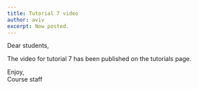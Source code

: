 ```yaml
---
title: Tutorial 7 video
author: aviv
excerpt: Now posted.
---
```


Dear students,

The video for tutorial 7 has been published on the tutorials page.

Enjoy,<br>
Course staff


